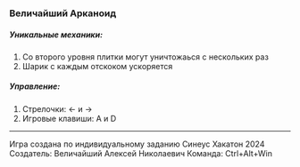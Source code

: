 ### Величайший Арканоид

##### Уникальные механики:
1. Со второго уровня плитки могут уничтожаься с нескольких раз
2. Шарик с каждым отскоком ускоряется

##### Управление:
1. Стрелочки: <- и ->
2. Игровые клавиши: A и D
___________________________________________________________
Игра создана по индивидуальному заданию Синеус Хакатон 2024
Создатель: Величайший Алексей Николаевич
Команда: Ctrl+Alt+Win
